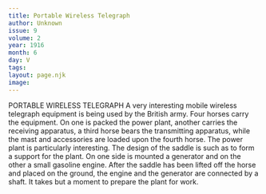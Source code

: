 ```yaml
---
title: Portable Wireless Telegraph
author: Unknown
issue: 9
volume: 2
year: 1916
month: 6
day: V
tags:
layout: page.njk
image:
---
```

PORTABLE WIRELESS TELEGRAPH       A very interesting mobile wireless telegraph equipment is being used by the British army. Four horses carry the equipment. On one is packed the power plant, another carries the receiving apparatus, a third horse bears the transmitting apparatus, while the mast and accessories are loaded upon the fourth horse. The power plant is particularly interesting. The design of the saddle is such as to form a support for the plant. On one side is mounted a generator and on the other a small gasoline engine. After the saddle has been lifted off the horse and placed on the ground, the engine and the generator are connected by a shaft. It takes but a moment to prepare the plant for work. 

